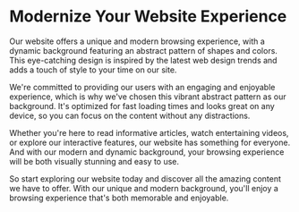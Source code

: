 <!--font:Poppins-->

# Modernize Your Website Experience

Our website offers a unique and modern browsing experience, with a dynamic background featuring an abstract pattern of shapes and colors. This eye-catching design is inspired by the latest web design trends and adds a touch of style to your time on our site.

We're committed to providing our users with an engaging and enjoyable experience, which is why we've chosen this vibrant abstract pattern as our background. It's optimized for fast loading times and looks great on any device, so you can focus on the content without any distractions.

Whether you're here to read informative articles, watch entertaining videos, or explore our interactive features, our website has something for everyone. And with our modern and dynamic background, your browsing experience will be both visually stunning and easy to use.

So start exploring our website today and discover all the amazing content we have to offer. With our unique and modern background, you'll enjoy a browsing experience that's both memorable and enjoyable.

<!--

Write me markdown content of website with wallpaper:

"A wallpaper with a repeating pattern of abstract shapes and colors, inspired by web design trends and patterns."

The header of the page should not be copy of the text but rather a real content of the website which is using this wallpaper.


---


# Abstract Shapes and Colors Wallpaper

Welcome to our website featuring a stunning wallpaper with a repeating pattern of abstract shapes and colors. This wallpaper is inspired by the latest web design trends and patterns, making it perfect for adding a modern touch to your desktop or mobile device.

Our wallpaper is designed with high-quality graphics and vibrant colors that are sure to catch the eye. The abstract shapes and colors create a unique and dynamic pattern that will bring life to any device you use it on.

Whether you're looking to add some personality to your personal computer or want to give your phone a fresh new look, our abstract shapes and colors wallpaper is the perfect choice. It's easy to download and install, and it's compatible with most devices.

So why wait? Download our abstract shapes and colors wallpaper today and enjoy a beautiful, modern design that will make your device stand out from the crowd.


---


Heading should not include word "wallpaper". The website should not be about the wallpaper itself, wallpaper is just a related background, rewrite whole content.


---


# Welcome to Our Modern and Vibrant Website

Our website features a stunning background with a repeating pattern of abstract shapes and colors that's sure to catch your eye. Inspired by the latest web design trends and patterns, our background adds a modern touch to your browsing experience.

We believe in creating beautiful and engaging user experiences, which is why we've chosen this vibrant abstract pattern as our background. The dynamic shapes and colors create a unique visual experience that will make your time on our website even more enjoyable.

Whether you're browsing on your desktop or mobile device, our abstract background will look great on any screen size. It's designed with high-quality graphics and optimized for fast loading times, so you can focus on the content without any distractions.

So come explore our website and discover all the amazing content we have to offer. From informative articles to entertaining videos, we've got something for everyone. And with our modern and vibrant background, your browsing experience is sure to be a memorable one.


---


Heading is too long, rewrite whole content.


---


# Discover a Modern and Engaging Browsing Experience

Our website is designed to provide you with a modern and engaging browsing experience. Our background features a dynamic pattern of abstract shapes and colors that's sure to catch your eye and add a touch of style to your time on our site.

We believe that a great user experience starts with an attractive and functional design, which is why we've chosen this vibrant abstract pattern as our background. It's optimized for fast loading times and looks great on any device, so you can focus on the content without any distractions.

Whether you're here to read informative articles, watch entertaining videos, or explore our interactive features, our website has something for everyone. And with our modern and engaging background, your browsing experience will be both enjoyable and memorable.

So why wait? Start exploring our website today and discover all the amazing content we have to offer. With our dynamic abstract background, you'll enjoy a browsing experience that's both visually stunning and easy to use.


---


Heading is too long, rewrite whole content.


---


# Explore Our Website for a Unique and Modern Experience

Our website offers a unique and modern browsing experience, with a dynamic background featuring an abstract pattern of shapes and colors. This eye-catching design is inspired by the latest web design trends and adds a touch of style to your time on our site.

We're committed to providing our users with an engaging and enjoyable experience, which is why we've chosen this vibrant abstract pattern as our background. It's optimized for fast loading times and looks great on any device, so you can focus on the content without any distractions.

Whether you're here to read informative articles, watch entertaining videos, or explore our interactive features, our website has something for everyone. And with our modern and dynamic background, your browsing experience will be both visually stunning and easy to use.

So start exploring our website today and discover all the amazing content we have to offer. With our unique and modern background, you'll enjoy a browsing experience that's both memorable and enjoyable.


---


Write me a Google font which is best fitting for the website.

Pick from the list:
- Inter
- Futura
- Lobster
- Dancing Script
- Alegreya
- Montserrat
- IBM Plex Sans
- Playfair Display
- Barlow Condensed
- Orbitron
- Exo 2
- Poppins
- Open Sans
- Lato
- Raleway
- Great Vibes
- Roboto


Write just the font name nothing else.


---


Poppins

-->

